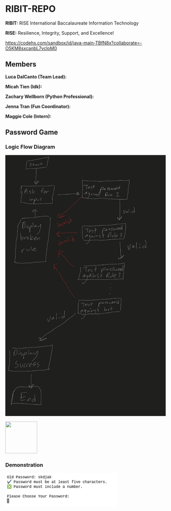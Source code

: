 # RIBIT-REPO

**RIBIT:** RISE International Baccalaureate Information Technology

**RISE:** Resilience, Integrity, Support, and Excellence!

https://codehs.com/sandbox/id/java-main-TBfN8x?collaborate=-O5KM8sxcanbL7vcloM0

## Members

**Luca DalCanto (Team Lead):**

**Micah Tien (Idk):**

**Zachary Wellborn (Python Professional):**

**Jenna Tran (Fun Coordinator):**

**Maggie Cole (Intern):**

## Password Game

### Logic Flow Diagram

![Demonstration](https://github.com/Luca-Skyline/RIBIT-REPO/blob/main/images/IMG_0042.jpeg?raw=true)

<img src="[https://github.com/Luca-Skyline/RIBIT-REPO/blob/main/images/IMG_0042.jpeg?raw=true]" width="100" height="100"/>

### Demonstration

![Demonstration](https://github.com/Luca-Skyline/RIBIT-REPO/blob/main/images/demonstration.png?raw=true)


